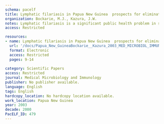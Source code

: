```yaml
---
schema: pacelf
title: Lymphatic filariasis in Papua New Guinea  prospects for elimination
organization: Bockarie, M.J., Kazura, J.W.
notes: Lymphatic filariasis is a significant public health problem in several Pacific island countries. Papua New Guinea is one of the most populous countries in this region, and 39% of its residents are estimated to be infected with Wuchereria bancrofti. The Ministries of Health of the 22 islands and territories in the Pacific region are committed to taking action against lymphatic filariasis. Accordingly, a regional collaborative effort aimed at the control of filariasis has been organized under the auspices of a program referred to as PacELF. The main objective of PacELF is to eliminate filariasis as public health problem in the Pacific region by the year 2010, 10 years before global elimination of this infectious disease has been targeted. This contribution describes the epidemiology and ecological features of filariasis and prospects for its elimination in Papua New Guinea. The frequencies of microfilaremia, chronic lymphatic disease, and acute filarial morbidity in Papua New Guinea are higher than in many other endemic countries of the Pacific, Africa, and South America. All possible combinations of these three manifestations of filariasis exist. They occur independently of each other, and there is no association between chronic lymphatic disease and microfilarial status. Anopheles punctulatus mosquitoes are the main vectors throughout the country. Transmission intensity is heterogeneous and a major determinant of local patent infection and morbidity rates. Annual transmission potential and annual infective biting rates are positively associated with the village-specific microfilarial rate, mean intensity of microfilaremia, and prevalence of leg edema. Children and adults have similar worm burdens, assessed by circulating filarial antigen levels, in areas of high transmission, whereas worm burdens increase with age in areas of lower transmission. Intensity of exposure to infective third-stage larvae (L3) is significantly correlated with filarial antigen-specific lymphocyte proliferation and cytokine production, possibly by a mechanism that alters APC function. Historical evidence suggests that residual insecticide spraying conducted for malaria control in some parts of the country interrupted transmission of W. bancrofti as it did in the Solomon Islands. Prospects for eliminating lymphatic filariasis in Papua New Guinea are good and may be achieved by the end of the second decade of the twenty-first century if an integrated control approach using mass drug administration with vector control is adopted.
access: Restricted

resources:
- name: Lymphatic filariasis in Papua New Guinea  prospects for elimination
  url: '/docs/Papua_New_GuineaBockarie__Kazura_2003_MED_MICROBIOL_IMMUNOL_LF_in_PNG_prospects_for_elimination.txt'
  format: Electronic
  access: Restricted
  pages: 9-14
 
category: Scientific Papers
access: Restricted
journal: Medical Microbiology and Immunology
publisher: No publisher available. 
language: English 
tags: English 
hardcopy_location: No hardcopy location available.
work_location: Papua New Guinea
year: 2003
decade: 2000
PacELF_ID: 479
---
```

